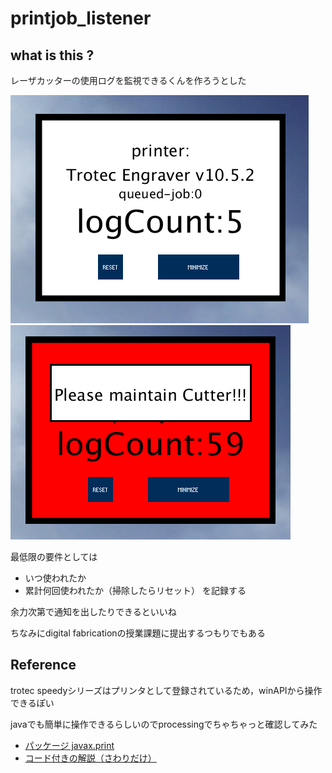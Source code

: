 # printjob_listener

## what is this ?
レーザカッターの使用ログを監視できるくんを作ろうとした

![fig01](https://raw.githubusercontent.com/shisoAqron/printjob_listener/master/fig01.PNG)
![fig02](https://raw.githubusercontent.com/shisoAqron/printjob_listener/master/fig02.PNG)

最低限の要件としては
- いつ使われたか
- 累計何回使われたか（掃除したらリセット）
を記録する

余力次第で通知を出したりできるといいね

ちなみにdigital fabricationの授業課題に提出するつもりでもある


## Reference
trotec speedyシリーズはプリンタとして登録されているため，winAPIから操作できるぽい

javaでも簡単に操作できるらしいのでprocessingでちゃちゃっと確認してみた
- [パッケージ javax.print](https://docs.oracle.com/javase/jp/8/docs/api/javax/print/package-summary.html)
- [コード付きの解説（さわりだけ）](https://www.eeb.co.jp/wordpress/?p=376)
